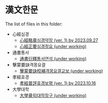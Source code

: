 # 漢文한문

The list of files in this folder:

* 心經심경
  * [心經略章심경약장 (ver. 1) by 2023.09.27](simgyoung_v1.md)
  * [心經正要심경정요 (under working)](simgyoung.md)
* 通書통서
  * [通書衍釋통서연석 (under working)](tongseo.md)
* 擊蒙要訣격몽요결
  * [擊蒙要訣校補격몽요결교보 (under working)](gyukmong.md)
* 孝經효경
  * [孝經普評효경보평 (ver. 1) by 2023.10.16](hyogyoung_v1.md)
* 大學대학
  * [大學章句대학장구 (under working)](daehak.md)


